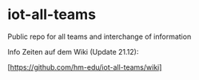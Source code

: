 # iot-all-teams
Public repo for all teams and interchange of information

Info Zeiten auf dem Wiki (Update 21.12):

[https://github.com/hm-edu/iot-all-teams/wiki]
